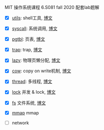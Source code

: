 MIT 操作系统课程 6.S081 fall 2020 配套lab题解

- [x] [utils](https://github.com/ravenxrz/6.S081/tree/util): shell工具, [博文](https://ravenblog.vercel.app/archives/6d9b6e95.html)
- [x] [syscall](https://github.com/ravenxrz/6.S081/tree/syscall): 系统调用, [博文](https://ravenblog.vercel.app/archives/79d63091.html)

- [x] [pgtbl](https://github.com/ravenxrz/6.S081/tree/pgtbl): 页表, [博文](https://ravenblog.vercel.app/archives/cb35a459.html)

- [x] [trap](https://github.com/ravenxrz/6.S081/tree/trap): trap, [博文](https://ravenblog.vercel.app/archives/155ab3d5.html)

- [x] [lazy](https://github.com/ravenxrz/6.S081/tree/lazy): 物理页懒分配, [博文](https://ravenblog.vercel.app/archives/100258ad.html)

- [x] [cow](https://github.com/ravenxrz/6.S081/tree/cow): copy on write机制, [博文](https://ravenblog.vercel.app/archives/9f5039ff.html)

- [x] [thread](https://github.com/ravenxrz/6.S081/tree/thread): 多线程, [博文](https://ravenblog.vercel.app/archives/be830941.html)
- [x] [lock](https://github.com/ravenxrz/6.S081/tree/lock) 并发 & lock, [博文](https://ravenblog.vercel.app/archives/506bf534.html)
- [x] [fs](https://github.com/ravenxrz/6.S081/tree/fs) 文件系统, [博文](https://ravenblog.vercel.app/archives/64032a5e.html)
- [x] [mmap](https://github.com/ravenxrz/6.S081/tree/mmap) mmap
- [ ] network

